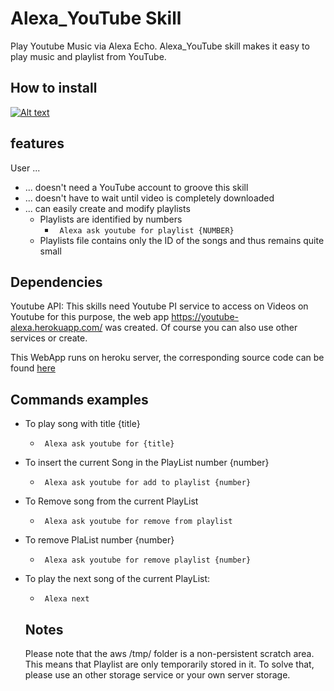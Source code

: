 # Alexa_YouTube Skill
Play Youtube Music via Alexa Echo.
Alexa_YouTube skill makes it easy to play music and playlist from YouTube.

## How to install ##
[![Alt text](https://img.youtube.com/vi/xr8Mt6yWTBg/0.jpg)](https://www.youtube.com/watch?v=xr8Mt6yWTBg)

## features ##
User ...
* ... doesn't need a YouTube account to groove this skill
* ... doesn't have to wait until video is completely downloaded
* ... can easily create and modify playlists
  * Playlists are identified by numbers 
    * ``` Alexa ask youtube for playlist {NUMBER}```
  * Playlists file contains only the ID of the songs and thus remains quite small
  
## Dependencies ##
Youtube API: This skills need Youtube PI service to access on Videos on Youtube for this purpose, the web app https://youtube-alexa.herokuapp.com/ was created. Of course you can also use other services or create. 

This WebApp runs on heroku server, the corresponding source code can be found [here](https://github.com/reger-men/YoutubeAPI)

## Commands examples ## 
* To play song with title {title}
  * ``` Alexa ask youtube for {title}```
* To insert the current Song in the PlayList number {number}
  * ``` Alexa ask youtube for add to playlist {number}```
* To Remove song from the current PlayList 
  * ``` Alexa ask youtube for remove from playlist```
* To remove PlaList number {number}
  * ``` Alexa ask youtube for remove playlist {number}```
* To play the next song of the current PlayList:
  * ``` Alexa next```
  
  ## Notes ##
  Please note that the aws /tmp/ folder is a non-persistent scratch area. This means that Playlist are only temporarily stored in it. To solve that, please use an other storage service or your own server storage.
